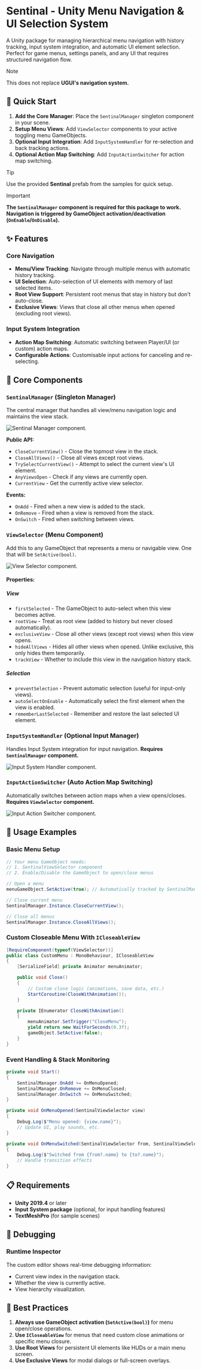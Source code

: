 # Sentinal - Unity Menu Navigation & UI Selection System

A Unity package for managing hierarchical menu navigation with history tracking, input system integration, and automatic UI element selection. Perfect for game menus, settings panels, and any UI that requires structured navigation flow.

> [!NOTE]  
> This does not replace **UGUI's navigation system.**

## 🚀 Quick Start

1. **Add the Core Manager**: Place the `SentinalManager` singleton component in your scene.
2. **Setup Menu Views**: Add `ViewSelector` components to your active toggling menu GameObjects.
3. **Optional Input Integration**: Add `InputSystemHandler` for re-selection and back tracking actions.
4. **Optional Action Map Switching**: Add `InputActionSwitcher` for action map switching.

> [!TIP]  
> Use the provided **Sentinal** prefab from the samples for quick setup.

> [!IMPORTANT]  
> **The `SentinalManager` component is required for this package to work. Navigation is triggered by GameObject activation/deactivation (`OnEnable`/`OnDisable`).**

## ✨ Features

### Core Navigation

-   **Menu/View Tracking**: Navigate through multiple menus with automatic history tracking.
-   **UI Selection**: Auto-selection of UI elements with memory of last selected items.
-   **Root View Support**: Persistent root menus that stay in history but don't auto-close.
-   **Exclusive Views**: Views that close all other menus when opened (excluding root views).

### Input System Integration

-   **Action Map Switching**: Automatic switching between Player/UI (or custom) action maps.
-   **Configurable Actions**: Customisable input actions for canceling and re-selecting.

## 🔧 Core Components

### `SentinalManager` (Singleton Manager)

The central manager that handles all view/menu navigation logic and maintains the view stack.

<img src="Documentation/Images/SentinalInspector.png" alt="Sentinal Manager component."/>

**Public API:**

-   `CloseCurrentView()` - Close the topmost view in the stack.
-   `CloseAllViews()` - Close all views except root views.
-   `TrySelectCurrentView()` - Attempt to select the current view's UI element.
-   `AnyViewsOpen` - Check if any views are currently open.
-   `CurrentView` - Get the currently active view selector.

**Events:**

-   `OnAdd` - Fired when a new view is added to the stack.
-   `OnRemove` - Fired when a view is removed from the stack.
-   `OnSwitch` - Fired when switching between views.

### `ViewSelector` (Menu Component)

Add this to any GameObject that represents a menu or navigable view. One that will be `SetActive(bool)`.

<img src="Documentation/Images/ViewSelector.png" alt="View Selector component."/>

#### **Properties:**

##### **View**

-   `firstSelected` - The GameObject to auto-select when this view becomes active.
-   `rootView` - Treat as root view (added to history but never closed automatically).
-   `exclusiveView` - Close all other views (except root views) when this view opens.
-   `hideAllViews` - Hides all other views when opened. Unlike exclusive, this only hides them temporarily.
-   `trackView` - Whether to include this view in the navigation history stack.

##### **Selection**

-   `preventSelection` - Prevent automatic selection (useful for input-only views).
-   `autoSelectOnEnable` - Automatically select the first element when the view is enabled.
-   `rememberLastSelected` - Remember and restore the last selected UI element.

### `InputSystemHandler` (Optional Input Manager)

Handles Input System integration for input navigation. **Requires `SentinalManager` component.**

<img src="Documentation/Images/Input.png" alt="Input System Handler component."/>

### `InputActionSwitcher` (Auto Action Map Switching)

Automatically switches between action maps when a view opens/closes. **Requires `ViewSelector` component.**

<img src="Documentation/Images/InputSwitcher.png" alt="Input Action Switcher component."/>

## 🎯 Usage Examples

### Basic Menu Setup

```csharp
// Your menu GameObject needs:
// 1. SentinalViewSelector component
// 2. Enable/Disable the GameObject to open/close menus

// Open a menu
menuGameObject.SetActive(true); // Automatically tracked by SentinalManager (if ViewSelector is present)

// Close current menu
SentinalManager.Instance.CloseCurrentView();

// Close all menus
SentinalManager.Instance.CloseAllViews();
```

### Custom Closeable Menu With `ICloseableView`

```csharp
[RequireComponent(typeof(ViewSelector))]
public class CustomMenu : MonoBehaviour, ICloseableView
{
    [SerializeField] private Animator menuAnimator;

    public void Close()
    {
        // Custom close logic (animations, save data, etc.)
        StartCoroutine(CloseWithAnimation());
    }

    private IEnumerator CloseWithAnimation()
    {
        menuAnimator.SetTrigger("CloseMenu");
        yield return new WaitForSeconds(0.3f);
        gameObject.SetActive(false);
    }
}
```

### Event Handling & Stack Monitoring

```csharp
private void Start()
{
    SentinalManager.OnAdd += OnMenuOpened;
    SentinalManager.OnRemove += OnMenuClosed;
    SentinalManager.OnSwitch += OnMenuSwitched;
}

private void OnMenuOpened(SentinalViewSelector view)
{
    Debug.Log($"Menu opened: {view.name}");
    // Update UI, play sounds, etc.
}

private void OnMenuSwitched(SentinalViewSelector from, SentinalViewSelector to)
{
    Debug.Log($"Switched from {from?.name} to {to?.name}");
    // Handle transition effects
}
```

## 📋 Requirements

-   **Unity 2019.4** or later
-   **Input System package** (optional, for input handling features)
-   **TextMeshPro** (for sample scenes)

## 🐛 Debugging

### Runtime Inspector

The custom editor shows real-time debugging information:

-   Current view index in the navigation stack.
-   Whether the view is currently active.
-   View hierarchy visualization.

## 📝 Best Practices

1. **Always use GameObject activation (`SetActive(bool)`)** for menu open/close operations.
2. **Use `ICloseableView`** for menus that need custom close animations or specific menu closure.
3. **Use Root Views** for persistent UI elements like HUDs or a main menu screen.
4. **Use Exclusive Views** for modal dialogs or full-screen overlays.

